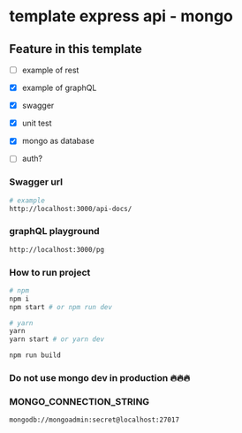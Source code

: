 # template express api - mongo

## Feature in this template

- [ ] example of rest

- [x] example of graphQL

- [x] swagger

- [x] unit test

- [x] mongo as database

- [ ] auth?

### Swagger url
```sh
# example
http://localhost:3000/api-docs/
```

### graphQL playground
```sh
http://localhost:3000/pg
```

### How to run project
```sh
# npm
npm i
npm start # or npm run dev

# yarn
yarn
yarn start # or yarn dev
```

```sh
npm run build
```




### Do not use mongo dev in production 🔥🔥🔥

### MONGO_CONNECTION_STRING
```sh
mongodb://mongoadmin:secret@localhost:27017
```